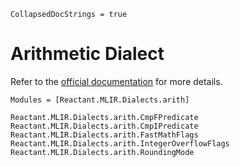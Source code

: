 ```@meta
CollapsedDocStrings = true
```

# Arithmetic Dialect

Refer to the [official documentation](https://mlir.llvm.org/docs/Dialects/ArithOps/) for
more details.

```@autodocs
Modules = [Reactant.MLIR.Dialects.arith]
```

```@docs
Reactant.MLIR.Dialects.arith.CmpFPredicate
Reactant.MLIR.Dialects.arith.CmpIPredicate
Reactant.MLIR.Dialects.arith.FastMathFlags
Reactant.MLIR.Dialects.arith.IntegerOverflowFlags
Reactant.MLIR.Dialects.arith.RoundingMode
```
